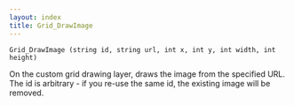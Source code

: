 ```yaml
---
layout: index
title: Grid_DrawImage
---
```


    Grid_DrawImage (string id, string url, int x, int y, int width, int height)

On the custom grid drawing layer, draws the image from the specified URL. The id is arbitrary - if you re-use the same id, the existing image will be removed.
